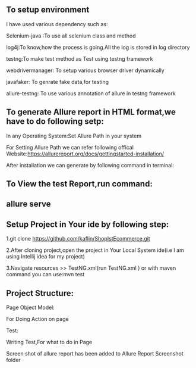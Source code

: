 ## To setup environment
I have used various dependency such as:

Selenium-java :To use all selenium class and method

log4j:To know,how the process is going.All the log is stored in log directory

testng:To make test method as Test using testng framework

webdrivermanager: To setup various browser driver dynamically

javafaker: To genrate fake data,for testing

allure-testng: To use various annotation of allure in testng framework

## To generate Allure report in HTML format,we have to do following setp:
In any Operating System:Set Allure Path in your system

For Setting Allure Path we can refer following offical Website:https://allurereport.org/docs/gettingstarted-installation/

After installation we can generate by following command in terminal:

## To View the test Report,run command:
## allure serve <allure-results-path>

## Setup Project in Your ide by following step:
1.git clone https://github.com/kaflin/ShopIstEcommerce.git

2.After cloning project,open the project in Your Local System ide(i.e I am using Intellij idea for my project)

3.Navigate resources >> TestNG.xml(run TestNG.xml ) or with maven command you can use:mvn test

## Project Structure:

Page Object Model:

For Doing Action on page

Test:

Writing Test,For what to do in Page

Screen shot of allure report has been added to Allure Report Screenshot folder

